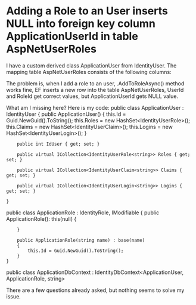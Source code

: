 
# Adding a Role to an User inserts NULL into foreign key column ApplicationUserId in table AspNetUserRoles

I have a custom derived class ApplicationUser from IdentityUser. The mapping table AspNetUserRoles consists of the following columns:

The problem is, when I add a role to an user, .AddToRoleAsync() method works fine, EF inserts a new row into the table AspNetUserRoles, UserId and RoleId get correct values, but ApplicationUserId gets NULL value.

What am I missing here?
Here is my code:
public class ApplicationUser : IdentityUser
    {
        public ApplicationUser()
        {
            this.Id = Guid.NewGuid().ToString();
            this.Roles = new HashSet<IdentityUserRole<string>>();
            this.Claims = new HashSet<IdentityUserClaim<string>>();
            this.Logins = new HashSet<IdentityUserLogin<string>>();
        }

        public int IdUser { get; set; }

        public virtual ICollection<IdentityUserRole<string>> Roles { get; set; }

        public virtual ICollection<IdentityUserClaim<string>> Claims { get; set; }

        public virtual ICollection<IdentityUserLogin<string>> Logins { get; set; }

    }

public class ApplicationRole : IdentityRole,  IModifiable
    {
        public ApplicationRole(): this(null)
        {
            
        }

        public ApplicationRole(string name) : base(name)
        {
            this.Id = Guid.NewGuid().ToString();
        }
    }


public class ApplicationDbContext : IdentityDbContext<ApplicationUser, ApplicationRole, string>

There are a few questions already asked, but nothing seems to solve my issue.

        